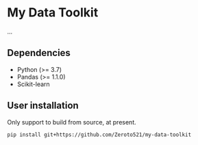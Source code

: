 # My Data Toolkit

...

## Dependencies

- Python (>= 3.7)
- Pandas (>= 1.1.0)
- Scikit-learn

## User installation

Only support to build from source, at present.

```bash
pip install git+https://github.com/Zeroto521/my-data-toolkit
```
